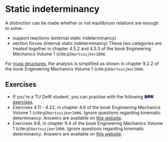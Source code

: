 ```{index} Static indeterminancy
```
# Static indeterminancy

A distinction can be made whether or not equilibrium relations are enough to solve:
- support reactions (external static indeterminancy)
- section forces (internal static indeterminancy)
These two categories are treated together in chapter 4.5.2 and 4.5.3 of the book Engineering Mechanics Volume 1 {cite:p}`Hartsuijker2006`.

For [truss structures](truss_structures), the analysis is simplified as shown in chapter 9.2.2 of the book Engineering Mechanics Volume 1 {cite:p}`Hartsuijker2006`.

## Exercises
- If you're a TU Delft student, you can practise with the following [<img height="12px" src="../images/ANS.svg" alt="ANS"> exercises](https://ans.app/digital_test/assignments/1091576/results/new).
- Exercises 4.11 - 4.22, in chapter 4.6 of the book Engineering Mechanics Volume 1 {cite:p}`Hartsuijker2006`. Ignore questions regarding kinematic determinancy. Answers are available on [this website](https://icozct.tudelft.nl/TUD_CT/bookanswers/vol1/Chapter4/).
- Exercises 9.6, in chapter 9.4 of the book Engineering Mechanics Volume 1 {cite:p}`Hartsuijker2006`. Ignore questions regarding kinematic determinancy. Answers are available on [this website](https://icozct.tudelft.nl/TUD_CT/bookanswers/vol1/Chapter9/).